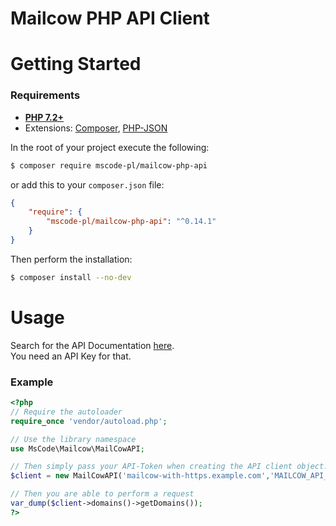﻿# Mailcow PHP API Client

# Getting Started
### Requirements
* [**PHP 7.2+**](https://www.php.net/downloads.php)
* Extensions: [Composer](https://getcomposer.org/), [PHP-JSON](https://www.php.net/manual/en/book.json.php)

In the root of your project execute the following:
```sh
$ composer require mscode-pl/mailcow-php-api
```
or add this to your `composer.json` file:
```json
{
    "require": {
        "mscode-pl/mailcow-php-api": "^0.14.1"
    }
}
```

Then perform the installation:
```sh
$ composer install --no-dev
```

# Usage

Search for the API Documentation [here](https://mailcow.docs.apiary.io/).  
You need an API Key for that.

### Example

```php
<?php
// Require the autoloader
require_once 'vendor/autoload.php';

// Use the library namespace
use MsCode\Mailcow\MailCowAPI;

// Then simply pass your API-Token when creating the API client object.
$client = new MailCowAPI('mailcow-with-https.example.com','MAILCOW_API_KEY');

// Then you are able to perform a request
var_dump($client->domains()->getDomains());
?>
```
